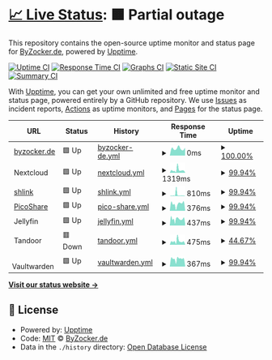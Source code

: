 # [📈 Live Status](https://demo.upptime.js.org): <!--live status--> **🟧 Partial outage**

This repository contains the open-source uptime monitor and status page for [ByZocker.de](https://byzocker.de), powered by [Upptime](https://github.com/upptime/upptime).

[![Uptime CI](https://github.com/byzocker-de/status.byzocker.de/workflows/Uptime%20CI/badge.svg)](https://github.com/byzocker-de/status.byzocker.de/actions?query=workflow%3A%22Uptime+CI%22)
[![Response Time CI](https://github.com/byzocker-de/status.byzocker.de/workflows/Response%20Time%20CI/badge.svg)](https://github.com/byzocker-de/status.byzocker.de/actions?query=workflow%3A%22Response+Time+CI%22)
[![Graphs CI](https://github.com/byzocker-de/status.byzocker.de/workflows/Graphs%20CI/badge.svg)](https://github.com/byzocker-de/status.byzocker.de/actions?query=workflow%3A%22Graphs+CI%22)
[![Static Site CI](https://github.com/byzocker-de/status.byzocker.de/workflows/Static%20Site%20CI/badge.svg)](https://github.com/byzocker-de/status.byzocker.de/actions?query=workflow%3A%22Static+Site+CI%22)
[![Summary CI](https://github.com/byzocker-de/status.byzocker.de/workflows/Summary%20CI/badge.svg)](https://github.com/byzocker-de/status.byzocker.de/actions?query=workflow%3A%22Summary+CI%22)

With [Upptime](https://upptime.js.org), you can get your own unlimited and free uptime monitor and status page, powered entirely by a GitHub repository. We use [Issues](https://github.com/byzocker-de/status.byzocker.de/issues) as incident reports, [Actions](https://github.com/byzocker-de/status.byzocker.de/actions) as uptime monitors, and [Pages](https://demo.upptime.js.org) for the status page.

<!--start: status pages-->
<!-- This summary is generated by Upptime (https://github.com/upptime/upptime) -->
<!-- Do not edit this manually, your changes will be overwritten -->
<!-- prettier-ignore -->
| URL | Status | History | Response Time | Uptime |
| --- | ------ | ------- | ------------- | ------ |
| <img alt="" src="https://icons.duckduckgo.com/ip3/byzocker.de.ico" height="13"> [byzocker.de](https://byzocker.de) | 🟩 Up | [byzocker-de.yml](https://github.com/byzocker-de/status.byzocker.de/commits/HEAD/history/byzocker-de.yml) | <details><summary><img alt="Response time graph" src="./graphs/byzocker-de/response-time-week.png" height="20"> 0ms</summary><br><a href="https://status.byzocker.de/history/byzocker-de"><img alt="Response time 191" src="https://img.shields.io/endpoint?url=https%3A%2F%2Fraw.githubusercontent.com%2Fbyzocker-de%2Fstatus.byzocker.de%2FHEAD%2Fapi%2Fbyzocker-de%2Fresponse-time.json"></a><br><a href="https://status.byzocker.de/history/byzocker-de"><img alt="24-hour response time 0" src="https://img.shields.io/endpoint?url=https%3A%2F%2Fraw.githubusercontent.com%2Fbyzocker-de%2Fstatus.byzocker.de%2FHEAD%2Fapi%2Fbyzocker-de%2Fresponse-time-day.json"></a><br><a href="https://status.byzocker.de/history/byzocker-de"><img alt="7-day response time 0" src="https://img.shields.io/endpoint?url=https%3A%2F%2Fraw.githubusercontent.com%2Fbyzocker-de%2Fstatus.byzocker.de%2FHEAD%2Fapi%2Fbyzocker-de%2Fresponse-time-week.json"></a><br><a href="https://status.byzocker.de/history/byzocker-de"><img alt="30-day response time 0" src="https://img.shields.io/endpoint?url=https%3A%2F%2Fraw.githubusercontent.com%2Fbyzocker-de%2Fstatus.byzocker.de%2FHEAD%2Fapi%2Fbyzocker-de%2Fresponse-time-month.json"></a><br><a href="https://status.byzocker.de/history/byzocker-de"><img alt="1-year response time 191" src="https://img.shields.io/endpoint?url=https%3A%2F%2Fraw.githubusercontent.com%2Fbyzocker-de%2Fstatus.byzocker.de%2FHEAD%2Fapi%2Fbyzocker-de%2Fresponse-time-year.json"></a></details> | <details><summary><a href="https://status.byzocker.de/history/byzocker-de">100.00%</a></summary><a href="https://status.byzocker.de/history/byzocker-de"><img alt="All-time uptime 100.00%" src="https://img.shields.io/endpoint?url=https%3A%2F%2Fraw.githubusercontent.com%2Fbyzocker-de%2Fstatus.byzocker.de%2FHEAD%2Fapi%2Fbyzocker-de%2Fuptime.json"></a><br><a href="https://status.byzocker.de/history/byzocker-de"><img alt="24-hour uptime 100.00%" src="https://img.shields.io/endpoint?url=https%3A%2F%2Fraw.githubusercontent.com%2Fbyzocker-de%2Fstatus.byzocker.de%2FHEAD%2Fapi%2Fbyzocker-de%2Fuptime-day.json"></a><br><a href="https://status.byzocker.de/history/byzocker-de"><img alt="7-day uptime 100.00%" src="https://img.shields.io/endpoint?url=https%3A%2F%2Fraw.githubusercontent.com%2Fbyzocker-de%2Fstatus.byzocker.de%2FHEAD%2Fapi%2Fbyzocker-de%2Fuptime-week.json"></a><br><a href="https://status.byzocker.de/history/byzocker-de"><img alt="30-day uptime 100.00%" src="https://img.shields.io/endpoint?url=https%3A%2F%2Fraw.githubusercontent.com%2Fbyzocker-de%2Fstatus.byzocker.de%2FHEAD%2Fapi%2Fbyzocker-de%2Fuptime-month.json"></a><br><a href="https://status.byzocker.de/history/byzocker-de"><img alt="1-year uptime 100.00%" src="https://img.shields.io/endpoint?url=https%3A%2F%2Fraw.githubusercontent.com%2Fbyzocker-de%2Fstatus.byzocker.de%2FHEAD%2Fapi%2Fbyzocker-de%2Fuptime-year.json"></a></details>
| <img alt="" src="https://icons.duckduckgo.com/ip3/null.ico" height="13"> Nextcloud | 🟩 Up | [nextcloud.yml](https://github.com/byzocker-de/status.byzocker.de/commits/HEAD/history/nextcloud.yml) | <details><summary><img alt="Response time graph" src="./graphs/nextcloud/response-time-week.png" height="20"> 1319ms</summary><br><a href="https://status.byzocker.de/history/nextcloud"><img alt="Response time 3142" src="https://img.shields.io/endpoint?url=https%3A%2F%2Fraw.githubusercontent.com%2Fbyzocker-de%2Fstatus.byzocker.de%2FHEAD%2Fapi%2Fnextcloud%2Fresponse-time.json"></a><br><a href="https://status.byzocker.de/history/nextcloud"><img alt="24-hour response time 1196" src="https://img.shields.io/endpoint?url=https%3A%2F%2Fraw.githubusercontent.com%2Fbyzocker-de%2Fstatus.byzocker.de%2FHEAD%2Fapi%2Fnextcloud%2Fresponse-time-day.json"></a><br><a href="https://status.byzocker.de/history/nextcloud"><img alt="7-day response time 1319" src="https://img.shields.io/endpoint?url=https%3A%2F%2Fraw.githubusercontent.com%2Fbyzocker-de%2Fstatus.byzocker.de%2FHEAD%2Fapi%2Fnextcloud%2Fresponse-time-week.json"></a><br><a href="https://status.byzocker.de/history/nextcloud"><img alt="30-day response time 1833" src="https://img.shields.io/endpoint?url=https%3A%2F%2Fraw.githubusercontent.com%2Fbyzocker-de%2Fstatus.byzocker.de%2FHEAD%2Fapi%2Fnextcloud%2Fresponse-time-month.json"></a><br><a href="https://status.byzocker.de/history/nextcloud"><img alt="1-year response time 3142" src="https://img.shields.io/endpoint?url=https%3A%2F%2Fraw.githubusercontent.com%2Fbyzocker-de%2Fstatus.byzocker.de%2FHEAD%2Fapi%2Fnextcloud%2Fresponse-time-year.json"></a></details> | <details><summary><a href="https://status.byzocker.de/history/nextcloud">99.94%</a></summary><a href="https://status.byzocker.de/history/nextcloud"><img alt="All-time uptime 98.63%" src="https://img.shields.io/endpoint?url=https%3A%2F%2Fraw.githubusercontent.com%2Fbyzocker-de%2Fstatus.byzocker.de%2FHEAD%2Fapi%2Fnextcloud%2Fuptime.json"></a><br><a href="https://status.byzocker.de/history/nextcloud"><img alt="24-hour uptime 99.56%" src="https://img.shields.io/endpoint?url=https%3A%2F%2Fraw.githubusercontent.com%2Fbyzocker-de%2Fstatus.byzocker.de%2FHEAD%2Fapi%2Fnextcloud%2Fuptime-day.json"></a><br><a href="https://status.byzocker.de/history/nextcloud"><img alt="7-day uptime 99.94%" src="https://img.shields.io/endpoint?url=https%3A%2F%2Fraw.githubusercontent.com%2Fbyzocker-de%2Fstatus.byzocker.de%2FHEAD%2Fapi%2Fnextcloud%2Fuptime-week.json"></a><br><a href="https://status.byzocker.de/history/nextcloud"><img alt="30-day uptime 99.75%" src="https://img.shields.io/endpoint?url=https%3A%2F%2Fraw.githubusercontent.com%2Fbyzocker-de%2Fstatus.byzocker.de%2FHEAD%2Fapi%2Fnextcloud%2Fuptime-month.json"></a><br><a href="https://status.byzocker.de/history/nextcloud"><img alt="1-year uptime 98.63%" src="https://img.shields.io/endpoint?url=https%3A%2F%2Fraw.githubusercontent.com%2Fbyzocker-de%2Fstatus.byzocker.de%2FHEAD%2Fapi%2Fnextcloud%2Fuptime-year.json"></a></details>
| <img alt="" src="https://icons.duckduckgo.com/ip3/l.byzocker.de.ico" height="13"> [shlink](https://l.byzocker.de) | 🟩 Up | [shlink.yml](https://github.com/byzocker-de/status.byzocker.de/commits/HEAD/history/shlink.yml) | <details><summary><img alt="Response time graph" src="./graphs/shlink/response-time-week.png" height="20"> 810ms</summary><br><a href="https://status.byzocker.de/history/shlink"><img alt="Response time 2890" src="https://img.shields.io/endpoint?url=https%3A%2F%2Fraw.githubusercontent.com%2Fbyzocker-de%2Fstatus.byzocker.de%2FHEAD%2Fapi%2Fshlink%2Fresponse-time.json"></a><br><a href="https://status.byzocker.de/history/shlink"><img alt="24-hour response time 692" src="https://img.shields.io/endpoint?url=https%3A%2F%2Fraw.githubusercontent.com%2Fbyzocker-de%2Fstatus.byzocker.de%2FHEAD%2Fapi%2Fshlink%2Fresponse-time-day.json"></a><br><a href="https://status.byzocker.de/history/shlink"><img alt="7-day response time 810" src="https://img.shields.io/endpoint?url=https%3A%2F%2Fraw.githubusercontent.com%2Fbyzocker-de%2Fstatus.byzocker.de%2FHEAD%2Fapi%2Fshlink%2Fresponse-time-week.json"></a><br><a href="https://status.byzocker.de/history/shlink"><img alt="30-day response time 1492" src="https://img.shields.io/endpoint?url=https%3A%2F%2Fraw.githubusercontent.com%2Fbyzocker-de%2Fstatus.byzocker.de%2FHEAD%2Fapi%2Fshlink%2Fresponse-time-month.json"></a><br><a href="https://status.byzocker.de/history/shlink"><img alt="1-year response time 2890" src="https://img.shields.io/endpoint?url=https%3A%2F%2Fraw.githubusercontent.com%2Fbyzocker-de%2Fstatus.byzocker.de%2FHEAD%2Fapi%2Fshlink%2Fresponse-time-year.json"></a></details> | <details><summary><a href="https://status.byzocker.de/history/shlink">99.94%</a></summary><a href="https://status.byzocker.de/history/shlink"><img alt="All-time uptime 99.47%" src="https://img.shields.io/endpoint?url=https%3A%2F%2Fraw.githubusercontent.com%2Fbyzocker-de%2Fstatus.byzocker.de%2FHEAD%2Fapi%2Fshlink%2Fuptime.json"></a><br><a href="https://status.byzocker.de/history/shlink"><img alt="24-hour uptime 99.56%" src="https://img.shields.io/endpoint?url=https%3A%2F%2Fraw.githubusercontent.com%2Fbyzocker-de%2Fstatus.byzocker.de%2FHEAD%2Fapi%2Fshlink%2Fuptime-day.json"></a><br><a href="https://status.byzocker.de/history/shlink"><img alt="7-day uptime 99.94%" src="https://img.shields.io/endpoint?url=https%3A%2F%2Fraw.githubusercontent.com%2Fbyzocker-de%2Fstatus.byzocker.de%2FHEAD%2Fapi%2Fshlink%2Fuptime-week.json"></a><br><a href="https://status.byzocker.de/history/shlink"><img alt="30-day uptime 99.72%" src="https://img.shields.io/endpoint?url=https%3A%2F%2Fraw.githubusercontent.com%2Fbyzocker-de%2Fstatus.byzocker.de%2FHEAD%2Fapi%2Fshlink%2Fuptime-month.json"></a><br><a href="https://status.byzocker.de/history/shlink"><img alt="1-year uptime 99.47%" src="https://img.shields.io/endpoint?url=https%3A%2F%2Fraw.githubusercontent.com%2Fbyzocker-de%2Fstatus.byzocker.de%2FHEAD%2Fapi%2Fshlink%2Fuptime-year.json"></a></details>
| <img alt="" src="https://icons.duckduckgo.com/ip3/cdn.byzocker.de.ico" height="13"> [PicoShare](https://cdn.byzocker.de) | 🟩 Up | [pico-share.yml](https://github.com/byzocker-de/status.byzocker.de/commits/HEAD/history/pico-share.yml) | <details><summary><img alt="Response time graph" src="./graphs/pico-share/response-time-week.png" height="20"> 376ms</summary><br><a href="https://status.byzocker.de/history/pico-share"><img alt="Response time 658" src="https://img.shields.io/endpoint?url=https%3A%2F%2Fraw.githubusercontent.com%2Fbyzocker-de%2Fstatus.byzocker.de%2FHEAD%2Fapi%2Fpico-share%2Fresponse-time.json"></a><br><a href="https://status.byzocker.de/history/pico-share"><img alt="24-hour response time 404" src="https://img.shields.io/endpoint?url=https%3A%2F%2Fraw.githubusercontent.com%2Fbyzocker-de%2Fstatus.byzocker.de%2FHEAD%2Fapi%2Fpico-share%2Fresponse-time-day.json"></a><br><a href="https://status.byzocker.de/history/pico-share"><img alt="7-day response time 376" src="https://img.shields.io/endpoint?url=https%3A%2F%2Fraw.githubusercontent.com%2Fbyzocker-de%2Fstatus.byzocker.de%2FHEAD%2Fapi%2Fpico-share%2Fresponse-time-week.json"></a><br><a href="https://status.byzocker.de/history/pico-share"><img alt="30-day response time 478" src="https://img.shields.io/endpoint?url=https%3A%2F%2Fraw.githubusercontent.com%2Fbyzocker-de%2Fstatus.byzocker.de%2FHEAD%2Fapi%2Fpico-share%2Fresponse-time-month.json"></a><br><a href="https://status.byzocker.de/history/pico-share"><img alt="1-year response time 658" src="https://img.shields.io/endpoint?url=https%3A%2F%2Fraw.githubusercontent.com%2Fbyzocker-de%2Fstatus.byzocker.de%2FHEAD%2Fapi%2Fpico-share%2Fresponse-time-year.json"></a></details> | <details><summary><a href="https://status.byzocker.de/history/pico-share">99.94%</a></summary><a href="https://status.byzocker.de/history/pico-share"><img alt="All-time uptime 99.67%" src="https://img.shields.io/endpoint?url=https%3A%2F%2Fraw.githubusercontent.com%2Fbyzocker-de%2Fstatus.byzocker.de%2FHEAD%2Fapi%2Fpico-share%2Fuptime.json"></a><br><a href="https://status.byzocker.de/history/pico-share"><img alt="24-hour uptime 99.56%" src="https://img.shields.io/endpoint?url=https%3A%2F%2Fraw.githubusercontent.com%2Fbyzocker-de%2Fstatus.byzocker.de%2FHEAD%2Fapi%2Fpico-share%2Fuptime-day.json"></a><br><a href="https://status.byzocker.de/history/pico-share"><img alt="7-day uptime 99.94%" src="https://img.shields.io/endpoint?url=https%3A%2F%2Fraw.githubusercontent.com%2Fbyzocker-de%2Fstatus.byzocker.de%2FHEAD%2Fapi%2Fpico-share%2Fuptime-week.json"></a><br><a href="https://status.byzocker.de/history/pico-share"><img alt="30-day uptime 99.77%" src="https://img.shields.io/endpoint?url=https%3A%2F%2Fraw.githubusercontent.com%2Fbyzocker-de%2Fstatus.byzocker.de%2FHEAD%2Fapi%2Fpico-share%2Fuptime-month.json"></a><br><a href="https://status.byzocker.de/history/pico-share"><img alt="1-year uptime 99.67%" src="https://img.shields.io/endpoint?url=https%3A%2F%2Fraw.githubusercontent.com%2Fbyzocker-de%2Fstatus.byzocker.de%2FHEAD%2Fapi%2Fpico-share%2Fuptime-year.json"></a></details>
| <img alt="" src="https://icons.duckduckgo.com/ip3/null.ico" height="13"> Jellyfin | 🟩 Up | [jellyfin.yml](https://github.com/byzocker-de/status.byzocker.de/commits/HEAD/history/jellyfin.yml) | <details><summary><img alt="Response time graph" src="./graphs/jellyfin/response-time-week.png" height="20"> 437ms</summary><br><a href="https://status.byzocker.de/history/jellyfin"><img alt="Response time 878" src="https://img.shields.io/endpoint?url=https%3A%2F%2Fraw.githubusercontent.com%2Fbyzocker-de%2Fstatus.byzocker.de%2FHEAD%2Fapi%2Fjellyfin%2Fresponse-time.json"></a><br><a href="https://status.byzocker.de/history/jellyfin"><img alt="24-hour response time 445" src="https://img.shields.io/endpoint?url=https%3A%2F%2Fraw.githubusercontent.com%2Fbyzocker-de%2Fstatus.byzocker.de%2FHEAD%2Fapi%2Fjellyfin%2Fresponse-time-day.json"></a><br><a href="https://status.byzocker.de/history/jellyfin"><img alt="7-day response time 437" src="https://img.shields.io/endpoint?url=https%3A%2F%2Fraw.githubusercontent.com%2Fbyzocker-de%2Fstatus.byzocker.de%2FHEAD%2Fapi%2Fjellyfin%2Fresponse-time-week.json"></a><br><a href="https://status.byzocker.de/history/jellyfin"><img alt="30-day response time 573" src="https://img.shields.io/endpoint?url=https%3A%2F%2Fraw.githubusercontent.com%2Fbyzocker-de%2Fstatus.byzocker.de%2FHEAD%2Fapi%2Fjellyfin%2Fresponse-time-month.json"></a><br><a href="https://status.byzocker.de/history/jellyfin"><img alt="1-year response time 878" src="https://img.shields.io/endpoint?url=https%3A%2F%2Fraw.githubusercontent.com%2Fbyzocker-de%2Fstatus.byzocker.de%2FHEAD%2Fapi%2Fjellyfin%2Fresponse-time-year.json"></a></details> | <details><summary><a href="https://status.byzocker.de/history/jellyfin">99.94%</a></summary><a href="https://status.byzocker.de/history/jellyfin"><img alt="All-time uptime 99.18%" src="https://img.shields.io/endpoint?url=https%3A%2F%2Fraw.githubusercontent.com%2Fbyzocker-de%2Fstatus.byzocker.de%2FHEAD%2Fapi%2Fjellyfin%2Fuptime.json"></a><br><a href="https://status.byzocker.de/history/jellyfin"><img alt="24-hour uptime 99.56%" src="https://img.shields.io/endpoint?url=https%3A%2F%2Fraw.githubusercontent.com%2Fbyzocker-de%2Fstatus.byzocker.de%2FHEAD%2Fapi%2Fjellyfin%2Fuptime-day.json"></a><br><a href="https://status.byzocker.de/history/jellyfin"><img alt="7-day uptime 99.94%" src="https://img.shields.io/endpoint?url=https%3A%2F%2Fraw.githubusercontent.com%2Fbyzocker-de%2Fstatus.byzocker.de%2FHEAD%2Fapi%2Fjellyfin%2Fuptime-week.json"></a><br><a href="https://status.byzocker.de/history/jellyfin"><img alt="30-day uptime 98.21%" src="https://img.shields.io/endpoint?url=https%3A%2F%2Fraw.githubusercontent.com%2Fbyzocker-de%2Fstatus.byzocker.de%2FHEAD%2Fapi%2Fjellyfin%2Fuptime-month.json"></a><br><a href="https://status.byzocker.de/history/jellyfin"><img alt="1-year uptime 99.18%" src="https://img.shields.io/endpoint?url=https%3A%2F%2Fraw.githubusercontent.com%2Fbyzocker-de%2Fstatus.byzocker.de%2FHEAD%2Fapi%2Fjellyfin%2Fuptime-year.json"></a></details>
| <img alt="" src="https://icons.duckduckgo.com/ip3/null.ico" height="13"> Tandoor | 🟥 Down | [tandoor.yml](https://github.com/byzocker-de/status.byzocker.de/commits/HEAD/history/tandoor.yml) | <details><summary><img alt="Response time graph" src="./graphs/tandoor/response-time-week.png" height="20"> 475ms</summary><br><a href="https://status.byzocker.de/history/tandoor"><img alt="Response time 1439" src="https://img.shields.io/endpoint?url=https%3A%2F%2Fraw.githubusercontent.com%2Fbyzocker-de%2Fstatus.byzocker.de%2FHEAD%2Fapi%2Ftandoor%2Fresponse-time.json"></a><br><a href="https://status.byzocker.de/history/tandoor"><img alt="24-hour response time 0" src="https://img.shields.io/endpoint?url=https%3A%2F%2Fraw.githubusercontent.com%2Fbyzocker-de%2Fstatus.byzocker.de%2FHEAD%2Fapi%2Ftandoor%2Fresponse-time-day.json"></a><br><a href="https://status.byzocker.de/history/tandoor"><img alt="7-day response time 475" src="https://img.shields.io/endpoint?url=https%3A%2F%2Fraw.githubusercontent.com%2Fbyzocker-de%2Fstatus.byzocker.de%2FHEAD%2Fapi%2Ftandoor%2Fresponse-time-week.json"></a><br><a href="https://status.byzocker.de/history/tandoor"><img alt="30-day response time 558" src="https://img.shields.io/endpoint?url=https%3A%2F%2Fraw.githubusercontent.com%2Fbyzocker-de%2Fstatus.byzocker.de%2FHEAD%2Fapi%2Ftandoor%2Fresponse-time-month.json"></a><br><a href="https://status.byzocker.de/history/tandoor"><img alt="1-year response time 1439" src="https://img.shields.io/endpoint?url=https%3A%2F%2Fraw.githubusercontent.com%2Fbyzocker-de%2Fstatus.byzocker.de%2FHEAD%2Fapi%2Ftandoor%2Fresponse-time-year.json"></a></details> | <details><summary><a href="https://status.byzocker.de/history/tandoor">44.67%</a></summary><a href="https://status.byzocker.de/history/tandoor"><img alt="All-time uptime 77.43%" src="https://img.shields.io/endpoint?url=https%3A%2F%2Fraw.githubusercontent.com%2Fbyzocker-de%2Fstatus.byzocker.de%2FHEAD%2Fapi%2Ftandoor%2Fuptime.json"></a><br><a href="https://status.byzocker.de/history/tandoor"><img alt="24-hour uptime 0.00%" src="https://img.shields.io/endpoint?url=https%3A%2F%2Fraw.githubusercontent.com%2Fbyzocker-de%2Fstatus.byzocker.de%2FHEAD%2Fapi%2Ftandoor%2Fuptime-day.json"></a><br><a href="https://status.byzocker.de/history/tandoor"><img alt="7-day uptime 44.67%" src="https://img.shields.io/endpoint?url=https%3A%2F%2Fraw.githubusercontent.com%2Fbyzocker-de%2Fstatus.byzocker.de%2FHEAD%2Fapi%2Ftandoor%2Fuptime-week.json"></a><br><a href="https://status.byzocker.de/history/tandoor"><img alt="30-day uptime 27.15%" src="https://img.shields.io/endpoint?url=https%3A%2F%2Fraw.githubusercontent.com%2Fbyzocker-de%2Fstatus.byzocker.de%2FHEAD%2Fapi%2Ftandoor%2Fuptime-month.json"></a><br><a href="https://status.byzocker.de/history/tandoor"><img alt="1-year uptime 77.43%" src="https://img.shields.io/endpoint?url=https%3A%2F%2Fraw.githubusercontent.com%2Fbyzocker-de%2Fstatus.byzocker.de%2FHEAD%2Fapi%2Ftandoor%2Fuptime-year.json"></a></details>
| <img alt="" src="https://icons.duckduckgo.com/ip3/null.ico" height="13"> Vaultwarden | 🟩 Up | [vaultwarden.yml](https://github.com/byzocker-de/status.byzocker.de/commits/HEAD/history/vaultwarden.yml) | <details><summary><img alt="Response time graph" src="./graphs/vaultwarden/response-time-week.png" height="20"> 367ms</summary><br><a href="https://status.byzocker.de/history/vaultwarden"><img alt="Response time 625" src="https://img.shields.io/endpoint?url=https%3A%2F%2Fraw.githubusercontent.com%2Fbyzocker-de%2Fstatus.byzocker.de%2FHEAD%2Fapi%2Fvaultwarden%2Fresponse-time.json"></a><br><a href="https://status.byzocker.de/history/vaultwarden"><img alt="24-hour response time 411" src="https://img.shields.io/endpoint?url=https%3A%2F%2Fraw.githubusercontent.com%2Fbyzocker-de%2Fstatus.byzocker.de%2FHEAD%2Fapi%2Fvaultwarden%2Fresponse-time-day.json"></a><br><a href="https://status.byzocker.de/history/vaultwarden"><img alt="7-day response time 367" src="https://img.shields.io/endpoint?url=https%3A%2F%2Fraw.githubusercontent.com%2Fbyzocker-de%2Fstatus.byzocker.de%2FHEAD%2Fapi%2Fvaultwarden%2Fresponse-time-week.json"></a><br><a href="https://status.byzocker.de/history/vaultwarden"><img alt="30-day response time 493" src="https://img.shields.io/endpoint?url=https%3A%2F%2Fraw.githubusercontent.com%2Fbyzocker-de%2Fstatus.byzocker.de%2FHEAD%2Fapi%2Fvaultwarden%2Fresponse-time-month.json"></a><br><a href="https://status.byzocker.de/history/vaultwarden"><img alt="1-year response time 625" src="https://img.shields.io/endpoint?url=https%3A%2F%2Fraw.githubusercontent.com%2Fbyzocker-de%2Fstatus.byzocker.de%2FHEAD%2Fapi%2Fvaultwarden%2Fresponse-time-year.json"></a></details> | <details><summary><a href="https://status.byzocker.de/history/vaultwarden">99.94%</a></summary><a href="https://status.byzocker.de/history/vaultwarden"><img alt="All-time uptime 99.66%" src="https://img.shields.io/endpoint?url=https%3A%2F%2Fraw.githubusercontent.com%2Fbyzocker-de%2Fstatus.byzocker.de%2FHEAD%2Fapi%2Fvaultwarden%2Fuptime.json"></a><br><a href="https://status.byzocker.de/history/vaultwarden"><img alt="24-hour uptime 99.56%" src="https://img.shields.io/endpoint?url=https%3A%2F%2Fraw.githubusercontent.com%2Fbyzocker-de%2Fstatus.byzocker.de%2FHEAD%2Fapi%2Fvaultwarden%2Fuptime-day.json"></a><br><a href="https://status.byzocker.de/history/vaultwarden"><img alt="7-day uptime 99.94%" src="https://img.shields.io/endpoint?url=https%3A%2F%2Fraw.githubusercontent.com%2Fbyzocker-de%2Fstatus.byzocker.de%2FHEAD%2Fapi%2Fvaultwarden%2Fuptime-week.json"></a><br><a href="https://status.byzocker.de/history/vaultwarden"><img alt="30-day uptime 99.77%" src="https://img.shields.io/endpoint?url=https%3A%2F%2Fraw.githubusercontent.com%2Fbyzocker-de%2Fstatus.byzocker.de%2FHEAD%2Fapi%2Fvaultwarden%2Fuptime-month.json"></a><br><a href="https://status.byzocker.de/history/vaultwarden"><img alt="1-year uptime 99.66%" src="https://img.shields.io/endpoint?url=https%3A%2F%2Fraw.githubusercontent.com%2Fbyzocker-de%2Fstatus.byzocker.de%2FHEAD%2Fapi%2Fvaultwarden%2Fuptime-year.json"></a></details>

<!--end: status pages-->

[**Visit our status website →**](https://demo.upptime.js.org)

## 📄 License

- Powered by: [Upptime](https://github.com/upptime/upptime)
- Code: [MIT](./LICENSE) © [ByZocker.de](https://byzocker.de)
- Data in the `./history` directory: [Open Database License](https://opendatacommons.org/licenses/odbl/1-0/)

